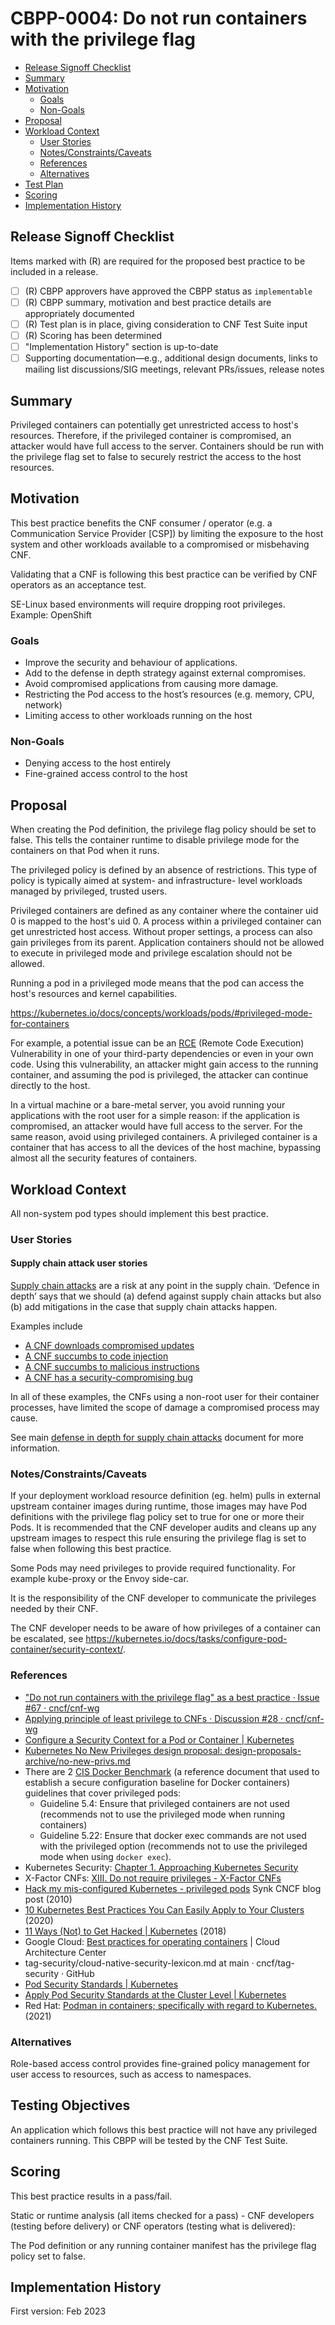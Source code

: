 <!-- Created from CBPP template v1.0
     Major: changes when we add or remove sections or demands for information
     Minor: changes when we alter formatting without changing content requirements
     Keep the first line of this comment in your best practice,
     to help us track formatting updates -->

# CBPP-0004: Do not run containers with the privilege flag

- [Release Signoff Checklist](#release-signoff-checklist)
- [Summary](#summary)
- [Motivation](#motivation)
  - [Goals](#goals)
  - [Non-Goals](#non-goals)
- [Proposal](#proposal)
- [Workload Context](#workload-context)
  - [User Stories](#user-stories)
  - [Notes/Constraints/Caveats](#notesconstraintscaveats)
  - [References](#references)
  - [Alternatives](#alternatives)
- [Test Plan](#testing-objectives)
- [Scoring](#scoring)
- [Implementation History](#implementation-history)

## **Release Signoff Checklist**

Items marked with (R) are required for the proposed best practice to be included in a release.

- [ ] (R) CBPP approvers have approved the CBPP status as `implementable`
- [ ] (R) CBPP summary, motivation and best practice details are appropriately documented
- [ ] (R) Test plan is in place, giving consideration to CNF Test Suite input
- [ ] (R) Scoring has been determined
- [ ]   "Implementation History" section is up-to-date
- [ ]    Supporting documentation—e.g., additional design documents, links to mailing list discussions/SIG meetings, relevant PRs/issues, release notes

## **Summary**

Privileged containers can potentially get unrestricted access to host's resources. Therefore, if the privileged container is compromised, an attacker would have full access to the server. Containers should be run with the privilege flag set to false to securely restrict the access to the host resources.

## **Motivation**

This best practice benefits the CNF consumer / operator (e.g. a Communication Service Provider [CSP]) by limiting the exposure to the host system and other workloads available to a compromised or misbehaving CNF.

Validating that a CNF is following this best practice can be verified by CNF operators as an acceptance test.

SE-Linux based environments will require dropping root privileges. Example: OpenShift

### **Goals**

- Improve the security and behaviour of applications.
- Add to the defense in depth strategy against external compromises.
- Avoid compromised applications from causing more damage.
- Restricting the Pod access to the host’s resources (e.g. memory, CPU, network)
- Limiting access to other workloads running on the host

### **Non-Goals**

- Denying access to the host entirely
- Fine-grained access control to the host

## **Proposal**

When creating the Pod definition, the privilege flag policy should be set to false. This tells the container runtime to disable privilege mode for the containers on that Pod when it runs.

The privileged policy is defined by an absence of restrictions. This type of policy is typically aimed at system- and infrastructure- level workloads managed by privileged, trusted users.

Privileged containers are defined as any container where the container uid 0 is mapped to the host's uid 0. A process within a privileged container can get unrestricted host access. Without proper settings, a process can also gain privileges from its parent. Application containers should not be allowed to execute in privileged mode and privilege escalation should not be allowed.

Running a pod in a privileged mode means that the pod can access the host's resources and kernel capabilities.

<https://kubernetes.io/docs/concepts/workloads/pods/#privileged-mode-for-containers>

For example, a potential issue can be an [RCE](https://www.netsparker.com/blog/web-security/remote-code-evaluation-execution/) (Remote Code Execution) Vulnerability in one of your third-party dependencies or even in your own code. Using this vulnerability, an attacker might gain access to the running container, and assuming the pod is privileged, the attacker can continue directly to the host.

In a virtual machine or a bare-metal server, you avoid running your applications with the root user for a simple reason: if the application is compromised, an attacker would have full access to the server. For the same reason, avoid using privileged containers. A privileged container is a container that has access to all the devices of the host machine, bypassing almost all the security features of containers.

## **Workload Context**

All non-system pod types should implement this best practice.

### **User Stories**

#### Supply chain attack user stories

[Supply chain attacks](../user-stories/supply-chain-attacks.md) are a risk at any point in the supply chain. ‘Defence in depth’ says that we should (a) defend against supply chain attacks but also (b) add mitigations in the case that supply chain attacks happen.

Examples include

- [A CNF downloads compromised updates](../user-stories/supply-chain-attacks.md#a-cnf-downloads-compromised-updates)
- [A CNF succumbs to code injection](../user-stories/supply-chain-attacks.md#a-cnf-succumbs-to-code-injection)
- [A CNF succumbs to malicious instructions](../user-stories/supply-chain-attacks.md#a-cnf-succumbs-to-malicious-instructions)
- [A CNF has a security-compromising bug](../user-stories/supply-chain-attacks.md#a-cnf-has-a-security-compromising-bug)

In all of these examples, the CNFs using a non-root user for their container processes, have limited the scope of damage a compromised process may cause.

See main [defense in depth for supply chain attacks](../user-stories/supply-chain-attacks.md) document for more information.

### **Notes/Constraints/Caveats**

If your deployment workload resource definition (eg. helm) pulls in external upstream container images during runtime, those images may have Pod definitions with the privilege flag policy set to true for one or more their Pods. It is recommended that the CNF developer audits and cleans up any upstream images to respect this rule ensuring the privilege flag is set to false when following this best practice.

Some Pods may need privileges to provide required functionality.  For example kube-proxy or the Envoy side-car.

It is the responsibility of the CNF developer to communicate the privileges needed by their CNF.

The CNF developer needs to be aware of how privileges of a container can be escalated, see <https://kubernetes.io/docs/tasks/configure-pod-container/security-context/>.

### **References**

- ["Do not run containers with the privilege flag" as a best practice · Issue #67 · cncf/cnf-wg](https://github.com/cncf/cnf-wg/issues/67)
- [Applying principle of least privilege to CNFs · Discussion #28 · cncf/cnf-wg](https://github.com/cncf/cnf-wg/discussions/28)
- [Configure a Security Context for a Pod or Container | Kubernetes](https://kubernetes.io/docs/tasks/configure-pod-container/security-context/)
- [Kubernetes No New Privileges design proposal: design-proposals-archive/no-new-privs.md](https://github.com/kubernetes/design-proposals-archive/blob/main/auth/no-new-privs.md)
- There are 2 [CIS Docker Benchmark](https://www.cisecurity.org/benchmark/docker/) (a reference document that used to establish a secure configuration baseline for Docker containers) guidelines that cover privileged pods:
  - Guideline 5.4: Ensure that privileged containers are not used (recommends not to use the privileged mode when running containers)
  - Guideline 5.22: Ensure that docker exec commands are not used with the privileged option (recommends not to use the privileged mode when using `docker exec`).
- Kubernetes Security: [Chapter 1. Approaching Kubernetes Security](https://www.oreilly.com/library/view/kubernetes-security/9781492039075/ch01.html)
- X-Factor CNFs: [XIII. Do not require privileges - X-Factor CNFs](https://x.cnf.dev/process-containers/)
- [Hack my mis-configured Kubernetes - privileged pods](https://www.cncf.io/blog/2020/10/16/hack-my-mis-configured-kubernetes-privileged-pods/) Synk CNCF blog post (2010)
- [10 Kubernetes Best Practices You Can Easily Apply to Your Clusters](https://nirmata.com/2020/02/19/10-kubernetes-best-practices-you-can-easily-apply-to-your-clusters/) (2020)
- [11 Ways (Not) to Get Hacked | Kubernetes](https://kubernetes.io/blog/2018/07/18/11-ways-not-to-get-hacked/#2-enable-rbac-with-least-privilege-disable-abac-and-monitor-logs) (2018)
- Google Cloud: [Best practices for operating containers](https://cloud.google.com/architecture/best-practices-for-operating-containers#avoid_privileged_containers) | Cloud Architecture Center
- tag-security/cloud-native-security-lexicon.md at main · cncf/tag-security · GitHub
- [Pod Security Standards | Kubernetes](https://kubernetes.io/docs/concepts/security/pod-security-standards/#privileged)
- [Apply Pod Security Standards at the Cluster Level | Kubernetes](https://kubernetes.io/docs/tutorials/security/cluster-level-pss/)
- Red Hat: [Podman in containers; specifically with regard to Kubernetes.](https://www.redhat.com/sysadmin/podman-inside-kubernetes) (2021)

### **Alternatives**

Role-based access control provides fine-grained policy management for user access to resources, such as access to namespaces.

## **Testing Objectives**

An application which follows this best practice will not have any privileged containers running.
This CBPP will be tested by the CNF Test Suite.

## **Scoring**

This best practice results in a pass/fail.

Static or runtime analysis (all items checked for a pass) - CNF developers (testing before delivery) or CNF operators (testing what is delivered):

The Pod definition or any running container manifest has the privilege flag policy set to false.

## **Implementation History**

First version: Feb 2023
